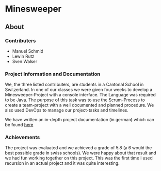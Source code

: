 # Minesweeper
## About
### Contributers

  * Manuel Schmid
  * Lewin Rutz
  * Sven Walser
  
### Project Information and Documentation

We, the three listed contributers, are students in a Cantonal School in Switzerland. 
In one of our classes we were given four weeks to develop a Minesweeper-Project with a console interface. The Language was required to be Java.
The purpose of this task was to use the Scrum-Process to create a team-project with a well documented and planned procedure. We also
used DevOps to manage our project-tasks and timelines.
<br/>

We have written an in-depth project documentation (in german) which can be found <a href="https://github.com/Manuel-Schmid/Minesweeper/blob/master/src/Minesweeper%20Project-Documentation.pdf" target="_blank">here</a>
<br/>

### Achievements

The project was evaluated and we achieved a grade of 5.8 (a 6 would the best possible grade in swiss schools).
We were happy about that result and we had fun working together on this project. This was the first time I
used recursion in an actual project and it was quite interesting.
